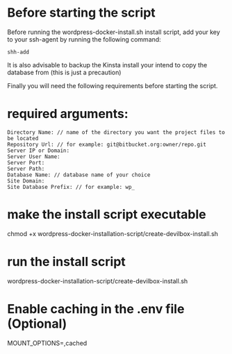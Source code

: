 
# Before starting the script
Before running the wordpress-docker-install.sh install script, add your key to your ssh-agent by running the following command:

    shh-add

It is also advisable to backup the Kinsta install your intend to copy the database from (this is just a precaution)

Finally you will need the following requirements before starting the script. 

# required arguments:

    Directory Name: // name of the directory you want the project files to be located
    Repository Url: // for example: git@bitbucket.org:owner/repo.git
    Server IP or Domain: 
    Server User Name: 
    Server Port: 
    Server Path: 
    Database Name: // database name of your choice
    Site Domain: 
    Site Database Prefix: // for example: wp_


# make the install script executable
chmod +x wordpress-docker-installation-script/create-devilbox-install.sh

# run the install script
wordpress-docker-installation-script/create-devilbox-install.sh

# Enable caching in the .env file (Optional)
MOUNT_OPTIONS=,cached